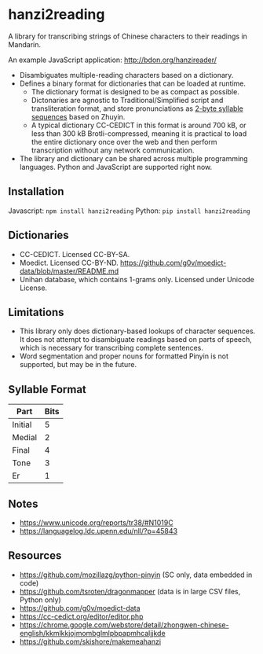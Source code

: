 # hanzi2reading

A library for transcribing strings of Chinese characters to their readings in Mandarin.

An example JavaScript application: http://bdon.org/hanzireader/

* Disambiguates multiple-reading characters based on a dictionary.
* Defines a binary format for dictionaries that can be loaded at runtime.
  * The dictionary format is designed to be as compact as possible.
  * Dictonaries are agnostic to Traditional/Simplified script and transliteration format, and store pronunciations as [2-byte syllable sequences](#syllable-format) based on Zhuyin.
  * A typical dictionary CC-CEDICT in this format is around 700 kB, or less than 300 kB Brotli-compressed, meaning it is practical to load the entire dictionary once over the web and then perform transcription without any network communication.
* The library and dictionary can be shared across multiple programming languages. Python and JavaScript are supported right now.

## Installation

Javascript: `npm install hanzi2reading`
Python: `pip install hanzi2reading`

## Dictionaries

* CC-CEDICT. Licensed CC-BY-SA.
* Moedict. Licensed CC-BY-ND. https://github.com/g0v/moedict-data/blob/master/README.md
* Unihan database, which contains 1-grams only. Licensed under Unicode License.

## Limitations

* This library only does dictionary-based lookups of character sequences. It does not attempt to disambiguate readings based on parts of speech, which is necessary for transcribing complete sentences. 
* Word segmentation and proper nouns for formatted Pinyin is not supported, but may be in the future.

## Syllable Format

Part | Bits
--- | ---
Initial | 5
Medial | 2
Final | 4
Tone | 3
Er | 1

## Notes
* https://www.unicode.org/reports/tr38/#N1019C
* https://languagelog.ldc.upenn.edu/nll/?p=45843

## Resources
* https://github.com/mozillazg/python-pinyin (SC only, data embedded in code)
* https://github.com/tsroten/dragonmapper (data is in large CSV files, Python only)
* https://github.com/g0v/moedict-data
* https://cc-cedict.org/editor/editor.php
* https://chrome.google.com/webstore/detail/zhongwen-chinese-english/kkmlkkjojmombglmlpbpapmhcaljjkde
* https://github.com/skishore/makemeahanzi


